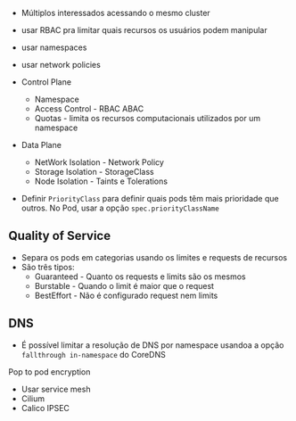 - Múltiplos interessados acessando o mesmo cluster
- usar RBAC pra limitar quais recursos os usuários podem manipular
- usar namespaces
- usar network policies

- Control Plane
	 - Namespace
	 - Access Control - RBAC ABAC
	 - Quotas - limita os recursos computacionais utilizados por um namespace

- Data Plane
	- NetWork Isolation - Network Policy
	- Storage Isolation - StorageClass
	- Node Isolation - Taints e Tolerations

- Definir `PriorityClass` para definir quais pods têm mais prioridade que outros. No Pod, usar a opção `spec.priorityClassName`

## Quality of Service

- Separa os pods em categorias usando os limites e requests de recursos
- São três tipos:
	- Guaranteed - Quanto os requests e limits são os mesmos
	- Burstable - Quando o limit é maior que o request
	- BestEffort - Não é configurado request nem limits

## DNS
- É possível limitar a resolução de DNS por namespace usandoa a opção `fallthrough in-namespace` do CoreDNS


Pop to pod encryption
 - Usar service mesh
 - Cilium
 - Calico IPSEC